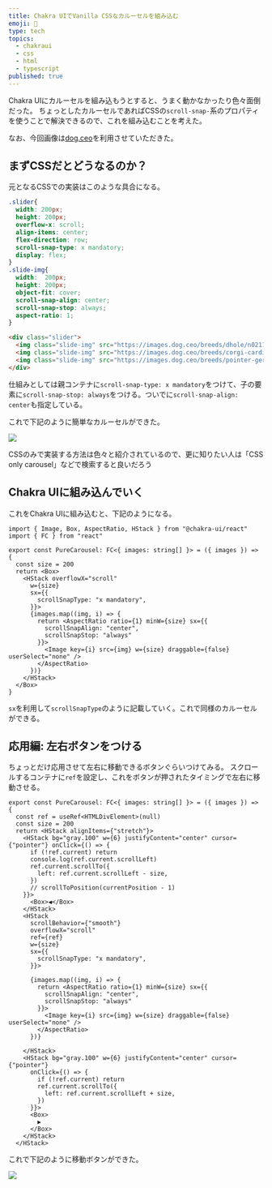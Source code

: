 ```yaml
---
title: Chakra UIでVanilla CSSなカルーセルを組み込む
emoji: 🎠
type: tech
topics:
  - chakraui
  - css
  - html
  - typescript
published: true
---
```


Chakra UIにカルーセルを組み込もうとすると、うまく動かなかったり色々面倒だった。
ちょっとしたカルーセルであればCSSの`scroll-snap-`系のプロパティを使うことで解決できるので、これを組み込むことを考えた。

なお、今回画像は[dog.ceo](https://dog.ceo/)を利用させていただきた。

## まずCSSだとどうなるのか？

元となるCSSでの実装はこのような具合になる。

```css
.slider{
  width: 200px;
  height: 200px;
  overflow-x: scroll;
  align-items: center;
  flex-direction: row;
  scroll-snap-type: x mandatory;  
  display: flex;
}
.slide-img{
  width:  200px;
  height: 200px;
  object-fit: cover;
  scroll-snap-align: center;
  scroll-snap-stop: always;
  aspect-ratio: 1;
}
```
```html
<div class="slider">
  <img class="slide-img" src="https://images.dog.ceo/breeds/dhole/n02115913_3753.jpg">
  <img class="slide-img" src="https://images.dog.ceo/breeds/corgi-cardigan/n02113186_12793.jpg">
  <img class="slide-img" src="https://images.dog.ceo/breeds/pointer-germanlonghair/hans2.jpg">
</div>
```

仕組みとしては親コンテナに`scroll-snap-type: x mandatory`をつけて、子の要素に`scroll-snap-stop: always`をつける。ついでに`scroll-snap-align: center`も指定している。

これで下記のように簡単なカルーセルができた。

![](https://storage.googleapis.com/zenn-user-upload/9d3e336a2d03-20230228.gif)

CSSのみで実装する方法は色々と紹介されているので、更に知りたい人は「CSS only carousel」などで検索すると良いだろう

## Chakra UIに組み込んでいく

これをChakra UIに組み込むと、下記のようになる。
```tsx
import { Image, Box, AspectRatio, HStack } from "@chakra-ui/react"
import { FC } from "react"

export const PureCarousel: FC<{ images: string[] }> = ({ images }) => {
  const size = 200
  return <Box>
    <HStack overflowX="scroll"
      w={size}
      sx={{
        scrollSnapType: "x mandatory",
      }}>
      {images.map((img, i) => {
        return <AspectRatio ratio={1} minW={size} sx={{
          scrollSnapAlign: "center",
          scrollSnapStop: "always"
        }}>
          <Image key={i} src={img} w={size} draggable={false} userSelect="none" />
        </AspectRatio>
      })}
    </HStack>
  </Box>
}
```
`sx`を利用して`scrollSnapType`のように記載していく。これで同様のカルーセルができる。

## 応用編: 左右ボタンをつける

ちょっとだけ応用させて左右に移動できるボタンぐらいつけてみる。
スクロールするコンテナに`ref`を設定し、これをボタンが押されたタイミングで左右に移動させる。

```tsx
export const PureCarousel: FC<{ images: string[] }> = ({ images }) => {
  const ref = useRef<HTMLDivElement>(null)
  const size = 200
  return <HStack alignItems={"stretch"}>
    <HStack bg="gray.100" w={6} justifyContent="center" cursor={"pointer"} onClick={() => {
      if (!ref.current) return
      console.log(ref.current.scrollLeft)
      ref.current.scrollTo({
        left: ref.current.scrollLeft - size,
      })
      // scrollToPosition(currentPosition - 1)
    }}>
      <Box>◀️</Box>
    </HStack>
    <HStack
      scrollBehavior={"smooth"}
      overflowX="scroll"
      ref={ref}
      w={size}
      sx={{
        scrollSnapType: "x mandatory",
      }}>

      {images.map((img, i) => {
        return <AspectRatio ratio={1} minW={size} sx={{
          scrollSnapAlign: "center",
          scrollSnapStop: "always"
        }}>
          <Image key={i} src={img} w={size} draggable={false} userSelect="none" />
        </AspectRatio>
      })}

    </HStack>
    <HStack bg="gray.100" w={6} justifyContent="center" cursor={"pointer"}
      onClick={() => {
        if (!ref.current) return
        ref.current.scrollTo({
          left: ref.current.scrollLeft + size,
        })
      }}>
      <Box>
        ▶️
      </Box>
    </HStack>
  </HStack>
```
これで下記のように移動ボタンができた。

![](https://storage.googleapis.com/zenn-user-upload/e89443f183cb-20230228.gif)

